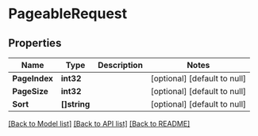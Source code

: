 # PageableRequest

## Properties
Name | Type | Description | Notes
------------ | ------------- | ------------- | -------------
**PageIndex** | **int32** |  | [optional] [default to null]
**PageSize** | **int32** |  | [optional] [default to null]
**Sort** | **[]string** |  | [optional] [default to null]

[[Back to Model list]](../README.md#documentation-for-models) [[Back to API list]](../README.md#documentation-for-api-endpoints) [[Back to README]](../README.md)

